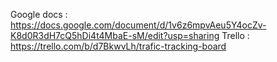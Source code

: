Google docs : https://docs.google.com/document/d/1v6z6mpvAeu5Y4ocZv-K8d0R3dH7cQ5hDi4t4MbaE-sM/edit?usp=sharing
Trello : https://trello.com/b/d7BkwvLh/trafic-tracking-board
